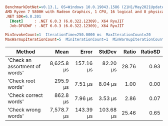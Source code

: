 ``` ini

BenchmarkDotNet=v0.13.1, OS=Windows 10.0.19043.1586 (21H1/May2021Update)
AMD Ryzen 7 5800H with Radeon Graphics, 1 CPU, 16 logical and 8 physical cores
.NET SDK=6.0.201
  [Host]     : .NET 6.0.3 (6.0.322.12309), X64 RyuJIT
  Job-DFUDWF : .NET 6.0.3 (6.0.322.12309), X64 RyuJIT

MinInvokeCount=1  IterationTime=250.0000 ms  MaxIterationCount=20  
MaxWarmupIterationCount=5  MinIterationCount=1  MinWarmupIterationCount=1  

```
|                         Method |       Mean |     Error |    StdDev | Ratio | RatioSD |
|------------------------------- |-----------:|----------:|----------:|------:|--------:|
| &#39;Check an assortment of words&#39; | 8,625.8 μs | 157.16 μs |  82.20 μs | 28.76 |    0.93 |
|             &#39;Check root words&#39; |   295.9 μs |   7.51 μs |   8.04 μs |  1.00 |    0.00 |
|          &#39;Check correct words&#39; |   862.8 μs |   7.96 μs |   3.53 μs |  2.86 |    0.07 |
|            &#39;Check wrong words&#39; | 7,578.7 μs | 143.39 μs | 103.68 μs | 25.46 |    0.65 |
